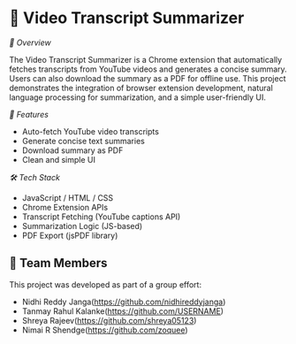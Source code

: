 <h1>🎥 Video Transcript Summarizer</h1>

*📌 Overview*

The Video Transcript Summarizer is a Chrome extension that automatically fetches transcripts from YouTube videos and generates a concise summary. Users can also download the summary as a PDF for offline use.
This project demonstrates the integration of browser extension development, natural language processing for summarization, and a simple user-friendly UI.

*🚀 Features*

- Auto-fetch YouTube video transcripts
- Generate concise text summaries
- Download summary as PDF
- Clean and simple UI

*🛠 Tech Stack*

- JavaScript / HTML / CSS
- Chrome Extension APIs
- Transcript Fetching (YouTube captions API)
- Summarization Logic (JS-based)
- PDF Export (jsPDF library)

## 👥 Team Members
This project was developed as part of a group effort:  

- Nidhi Reddy Janga(https://github.com/nidhireddyjanga) 
- Tanmay Rahul Kalanke(https://github.com/USERNAME)  
- Shreya Rajeev(https://github.com/shreya05123) 
- Nimai R Shendge(https://github.com/zoquee)

